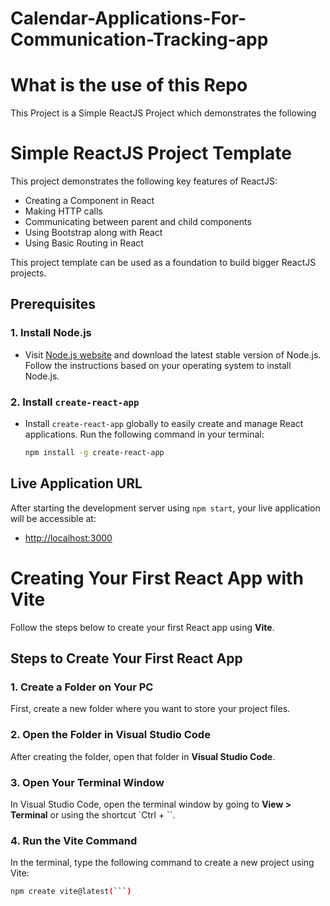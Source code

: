 # Calendar-Applications-For-Communication-Tracking-app

# What is the use of this Repo
This Project is a Simple ReactJS Project which demonstrates the following

# Simple ReactJS Project Template

This project demonstrates the following key features of ReactJS:

- Creating a Component in React
- Making HTTP calls
- Communicating between parent and child components
- Using Bootstrap along with React
- Using Basic Routing in React

This project template can be used as a foundation to build bigger ReactJS projects.

## Prerequisites

### 1. Install Node.js
- Visit [Node.js website](https://nodejs.org/en/) and download the latest stable version of Node.js. Follow the instructions based on your operating system to install Node.js.

### 2. Install `create-react-app`
- Install `create-react-app` globally to easily create and manage React applications. Run the following command in your terminal:

  ```bash
  npm install -g create-react-app 
  
## Live Application URL

After starting the development server using `npm start`, your live application will be accessible at:

- [http://localhost:3000](http://localhost:3000)


# Creating Your First React App with Vite

Follow the steps below to create your first React app using **Vite**.

## Steps to Create Your First React App

### 1. Create a Folder on Your PC
First, create a new folder where you want to store your project files.

### 2. Open the Folder in Visual Studio Code
After creating the folder, open that folder in **Visual Studio Code**.

### 3. Open Your Terminal Window
In Visual Studio Code, open the terminal window by going to **View > Terminal** or using the shortcut `Ctrl + ``.

### 4. Run the Vite Command
In the terminal, type the following command to create a new project using Vite:

```bash
npm create vite@latest(```)





